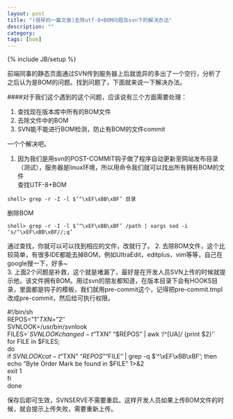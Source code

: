 ```yaml
---
layout: post
title: "(很早的一篇文章)去除utf-8+BOM问题及svn下的解决办法"
description: ""
category:
tags: [bom]
---
```

{% include JB/setup %}  

前端同事的静态页面通过SVN传到服务器上后就诡异的多出了一个空行，分析了之后认为是BOM的问题。找到问题了，下面就来说一下解决办法。    

####对于我们这个遇到的这个问题，应该说有三个方面需要处理：
1. 查找现在版本库中所有的BOM文件
2. 去除文件中的BOM
3. SVN能不能进行BOM检测，防止有BOM的文件commit    


一个个解决吧。    

1. 因为我们是用svn的POST-COMMIT钩子做了程序自动更新至网站发布目录（测试），服务器是linux环境，所以用命令我们就可以找出所有拥有BOM的文件     
查找UTF-8+BOM     
```    
shell> grep -r -I -l $’^\xEF\xBB\xBF’ 目录     
```     
删除BOM     
```
shell> grep -r -I -l $’^\xEF\xBB\xBF’ /path | xargs sed -i ‘s/^\xEF\xBB\xBF//;q’
```     
通过查找，你就可以可以找到相应的文件，改就行了。
2. 去除BOM文件，这个比较简单，有很多IDE都能去掉BOM，例如UltraEdit，editplus，vim等等，自己在google搜一下，好多~      
3. 上面2个问题是补救，这个就是堵漏了，最好是在开发人员SVN上传的时候就提示他，该文件拥有BOM。用过svn的朋友都知道，在版本目录下会有HOOKS目录，里面都是钩子的模板，我们就用pre-commit这个，记得把pre-commit.tmpl改成pre-commit，然后给可执行权限。      

\#!/bin/sh     
REPOS=”$1″      
TXN=”$2″     
SVNLOOK=/usr/bin/svnlook      
FILES=\`$SVNLOOK changed -t “$TXN” “$REPOS” | awk ‘/^[UA]/ {print $2}’\`      
for FILE in $FILES;      
do      
	if $SVNLOOK cat -t “$TXN” “$REPOS” “$FILE” | grep -q $’^\xEF\xBB\xBF’; then      
		echo “Byte Order Mark be found in $FILE” 1>&2      
		exit 1     
	fi     
done    

保存后即可生效，SVNSERVE不需要重启。这样开发人员如果上传BOM文件的时候，就会提示上传失败，需要重新上传。